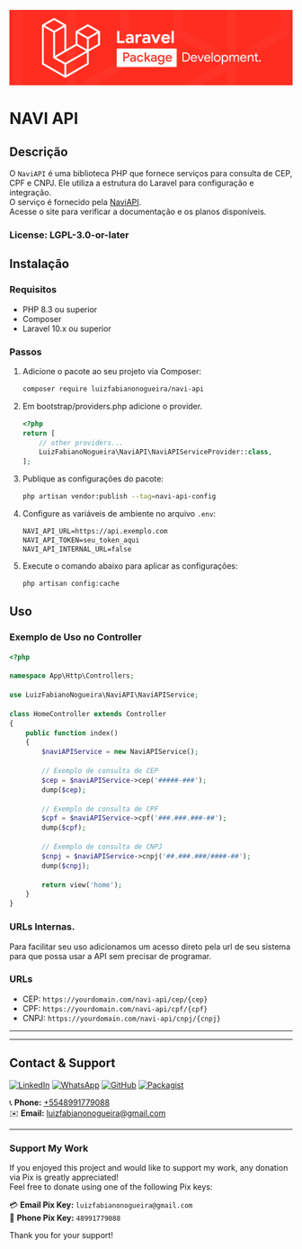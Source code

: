 <p align="center"><img src="src/Assets/img/laravel.png" alt="Laravel Logo"></p>

# NAVI API

## Descrição

O `NaviAPI` é uma biblioteca PHP que fornece serviços para consulta de CEP, CPF e CNPJ. Ele utiliza a estrutura do Laravel para configuração e integração. \
O serviço é fornecido pela [NaviAPI](https://api.navi.inf.br/). \
Acesse o site para verificar a documentação e os planos disponíveis.


### License: LGPL-3.0-or-later

## Instalação

### Requisitos

- PHP 8.3 ou superior
- Composer
- Laravel 10.x ou superior

### Passos

1. Adicione o pacote ao seu projeto via Composer:

    ```bash
    composer require luizfabianonogueira/navi-api
    ```
2.  Em bootstrap/providers.php adicione o provider.
    ```php
    <?php
    return [
        // other providers...
        LuizFabianoNogueira\NaviAPI\NaviAPIServiceProvider::class, 
    ];
    ```

3. Publique as configurações do pacote:

    ```bash
    php artisan vendor:publish --tag=navi-api-config
    ```

4. Configure as variáveis de ambiente no arquivo `.env`:

    ```env
    NAVI_API_URL=https://api.exemplo.com
    NAVI_API_TOKEN=seu_token_aqui
    NAVI_API_INTERNAL_URL=false
    ```
5. Execute o comando abaixo para aplicar as configurações:

    ```bash
    php artisan config:cache
    ```

## Uso

### Exemplo de Uso no Controller

```php
<?php

namespace App\Http\Controllers;

use LuizFabianoNogueira\NaviAPI\NaviAPIService;

class HomeController extends Controller
{
    public function index()
    {
        $naviAPIService = new NaviAPIService();

        // Exemplo de consulta de CEP
        $cep = $naviAPIService->cep('#####-###');
        dump($cep);

        // Exemplo de consulta de CPF
        $cpf = $naviAPIService->cpf('###.###.###-##');
        dump($cpf);

        // Exemplo de consulta de CNPJ
        $cnpj = $naviAPIService->cnpj('##.###.###/####-##');
        dump($cnpj);

        return view('home');
    }
}
```

### URLs Internas.

Para facilitar seu uso adicionamos um acesso direto pela url de seu sistema para que possa usar a API sem precisar de programar.

### URLs

- CEP: `https://yourdomain.com/navi-api/cep/{cep}`
- CPF: `https://yourdomain.com/navi-api/cpf/{cpf}`
- CNPJ: `https://yourdomain.com/navi-api/cnpj/{cnpj}`



___
___

## Contact & Support

[![LinkedIn](https://img.shields.io/badge/LinkedIn-000?style=for-the-badge&logo=linkedin&logoColor=white)](https://www.linkedin.com/in/luiz-fabiano-nogueira-b20875170/)
[![WhatsApp](https://img.shields.io/badge/WhatsApp-000?style=for-the-badge&logo=whatsapp&logoColor=white)](https://api.whatsapp.com/send?phone=5548991779088)
[![GitHub](https://img.shields.io/badge/GitHub-000?style=for-the-badge&logo=github&logoColor=white)](https://github.com/LuizFabianoNogueira)
[![Packagist](https://img.shields.io/badge/Packagist-000?style=for-the-badge&logo=packagist&logoColor=white)](https://packagist.org/packages/luizfabianonogueira/)

📞 **Phone:** [+5548991779088](tel:+5548991779088)  
✉️ **Email:** [luizfabianonogueira@gmail.com](mailto:luizfabianonogueira@gmail.com)

---

### Support My Work

If you enjoyed this project and would like to support my work, any donation via Pix is greatly appreciated!  
Feel free to donate using one of the following Pix keys:

💳 **Email Pix Key:** `luizfabianonogueira@gmail.com`  
📱 **Phone Pix Key:** `48991779088`

Thank you for your support!
